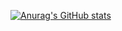 [![Anurag's GitHub stats](https://github-readme-stats.vercel.app/api?username=bmj0511)](https://github.com/anuraghazra/github-readme-stats)